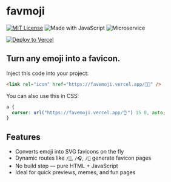 # favmoji

[![MIT License](https://img.shields.io/badge/license-MIT-blue.svg)](LICENSE)
![Made with JavaScript](https://img.shields.io/badge/code-javascript-yellow.svg)
![Microservice](https://img.shields.io/badge/type-microservice-green.svg)

[![Deploy to Vercel](https://vercel.com/button)](https://vercel.com/new/import?s=https://github.com/myferr/favemoji)

## Turn any emoji into a favicon.
Inject this code into your project:
```html
<link rel="icon" href="https://favemoji.vercel.app/🧑‍💻" /> 
```

You can also use this in CSS:
```css
a {
  cursor: url("https://favemoji.vercel.app/👌") 15 0, auto;
} 
```

## Features

- Converts emoji into SVG favicons on the fly
- Dynamic routes like `/🚀`, `/🎧`, `/🤖` generate favicon pages
- No build step — pure HTML + JavaScript
- Ideal for quick previews, memes, and fun pages

